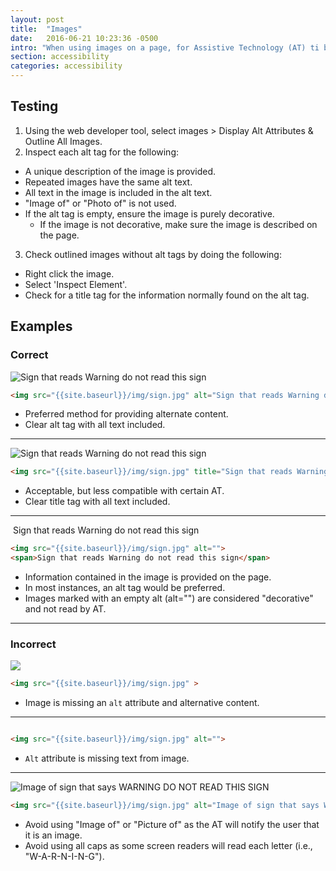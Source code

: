 ```yaml
---
layout: post
title:  "Images"
date:   2016-06-21 10:23:36 -0500
intro: "When using images on a page, for Assistive Technology (AT) ti be able to recognize and read it, you must provide an alternate method for that content. This can be provided via a caption, alt tag, title tag, or aria label. If an image has text, all the text in the image must be provided in the alternate content. No matter which method is used, an alt or title tag must be provided, even if the tag is blank."
section: accessibility
categories: accessibility
---
```


## Testing

1. Using the web developer tool, select images > Display Alt Attributes & Outline All Images.
2. Inspect each alt tag for the following:
  * A unique description of the image is provided.
  * Repeated images have the same alt text.
  * All text in the image is included in the alt text.
  * "Image of" or "Photo of" is not used.
  * If the alt tag is empty, ensure the image is purely decorative.
    * If the image is not decorative, make sure the image is described on the page.
3. Check outlined images without alt tags by doing the following:
  * Right click the image.
  * Select 'Inspect Element'.
  * Check for a title tag for the information normally found on the alt tag.

## Examples

### Correct

<img src="{{site.baseurl}}/img/sign.jpg" alt="Sign that reads Warning do not read this sign">

```html
<img src="{{site.baseurl}}/img/sign.jpg" alt="Sign that reads Warning do not read this sign">
```

* Preferred method for providing alternate content.
* Clear alt tag with all text included.

---

<img src="{{site.baseurl}}/img/sign.jpg" title="Sign that reads Warning do not read this sign">

```html
<img src="{{site.baseurl}}/img/sign.jpg" title="Sign that reads Warning do not read this sign">
```

* Acceptable, but less compatible with certain AT.
* Clear title tag with all text included.

---

<img src="{{site.baseurl}}/img/sign.jpg" alt="">
<span>Sign that reads Warning do not read this sign</span>

```html
<img src="{{site.baseurl}}/img/sign.jpg" alt="">
<span>Sign that reads Warning do not read this sign</span>
```

* Information contained in the image is provided on the page.
* In most instances, an alt tag would be preferred.
* Images marked with an empty alt (alt="") are considered "decorative" and not read by AT.

---

### Incorrect

<img src="{{site.baseurl}}/img/sign.jpg" >

```html
<img src="{{site.baseurl}}/img/sign.jpg" >
```

* Image is missing an `alt` attribute and alternative content.

---

<img src="{{site.baseurl}}/img/sign.jpg" alt="">

```html
<img src="{{site.baseurl}}/img/sign.jpg" alt="">
```

* `Alt` attribute is missing text from image.

---

<img src="{{site.baseurl}}/img/sign.jpg" alt="Image of sign that says WARNING DO NOT READ THIS SIGN">

```html
<img src="{{site.baseurl}}/img/sign.jpg" alt="Image of sign that says WARNING DO NOT READ THIS SIGN">
```

* Avoid using "Image of" or "Picture of" as the AT will notify the user that it is an image.
* Avoid using all caps as some screen readers will read each letter (i.e., "W-A-R-N-I-N-G").
